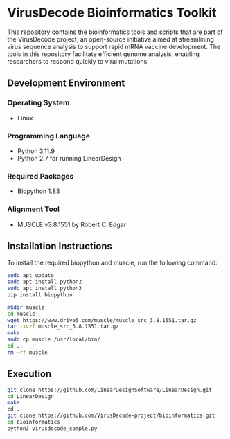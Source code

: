 # VirusDecode Bioinformatics Toolkit

This repository contains the bioinformatics tools and scripts that are part of the VirusDecode project, an open-source initiative aimed at streamlining virus sequence analysis to support rapid mRNA vaccine development. The tools in this repository facilitate efficient genome analysis, enabling researchers to respond quickly to viral mutations.

## Development Environment

### Operating System
- Linux

### Programming Language
- Python 3.11.9
- Python 2.7 for running LinearDesign

### Required Packages
- Biopython 1.83

### Alignment Tool
- MUSCLE v3.8.1551 by Robert C. Edgar

## Installation Instructions
To install the required biopython and muscle, run the following command:
```sh
sudo apt update
sudo apt install python2
sudo apt install python3
pip install biopython

mkdir muscle
cd muscle
wget https://www.drive5.com/muscle/muscle_src_3.8.1551.tar.gz
tar -xvzf muscle_src_3.8.1551.tar.gz
make
sudo cp muscle /usr/local/bin/
cd ..
rm -rf muscle
```

## Execution
```sh
git clone https://github.com/LinearDesignSoftware/LinearDesign.git
cd LinearDesign
make
cd..
git clone https://github.com/VirusDecode-project/bioinformatics.git
cd bioinformatics
python3 virusdecode_sample.py
```